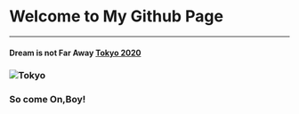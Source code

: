 # Welcome to My Github Page
-------------------------------------------------------------
<!--You can use the [editor on GitHub](https://github.com/Ryosukess/ryosukess.github.io/edit/master/index.md) to maintain and preview the content for your website in Markdown files.-->
<!--Whenever you commit to this repository, GitHub Pages will run [Jekyll](https://jekyllrb.com/) to rebuild the pages in your site, from the content in your Markdown files.-->

<!--[]:(### Markdown)-->

<!--Markdown is a lightweight and easy-to-use syntax for styling your writing. It includes conventions for-->

<!--```markdown-->
<!--Syntax highlighted code block->


<!--## Header 2-->
<!--### Header 3-->

<!--- Bulleted-->
<!--- List-->

<!--1. Numbered-->
<!--2. List-->

<!--**Bold** and _Italic_ and `Code` text-->

<!--[Link](url) and ![Image](src)-->

<!--For more details see [GitHub Flavored Markdown](https://guides.github.com/features/mastering-markdown/).-->

<!--### Jekyll Themes->

<!--Your Pages site will use the layout and styles from the Jekyll theme you have selected in your [repository settings](https://github.com/Ryosukess/ryosukess.github.io/settings). The name of this theme is saved in the Jekyll `_config.yml` configuration file.-->



#### Dream is not Far Away [Tokyo 2020](https://tokyo2020.jp/en/)

### ![Tokyo](http://p2.img.cctvpic.com/program/newsupdate/20120807/images/1344322626753_1344322626753_r.jpg)


### So come On,Boy!

